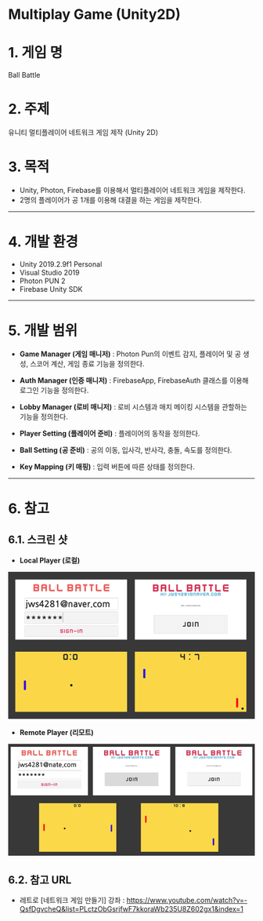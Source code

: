 Multiplay Game (Unity2D)
======================

# 1. 게임 명
Ball Battle

# 2. 주제
유니티 멀티플레이어 네트워크 게임 제작 (Unity 2D)

# 3. 목적
- Unity, Photon, Firebase를 이용해서 멀티플레이어 네트워크 게임을 제작한다.
- 2명의 플레이어가 공 1개를 이용해 대결을 하는 게임을 제작한다.

****
# 4. 개발 환경
* Unity 2019.2.9f1 Personal
* Visual Studio 2019
* Photon PUN 2
* Firebase Unity SDK

****
# 5. 개발 범위
* **Game Manager (게임 매니저)**
: Photon Pun의 이벤트 감지, 플레이어 및 공 생성, 스코어 계산, 게임 종료 기능을 정의한다.

* **Auth Manager (인증 매니저)**
: FirebaseApp, FirebaseAuth 클래스를 이용해 로그인 기능을 정의한다.

* **Lobby Manager (로비 매니저)**
: 로비 시스템과 매치 메이킹 시스템을 관할하는 기능을 정의한다.

* **Player Setting (플레이어 준비)**
: 플레이어의 동작을 정의한다.

* **Ball Setting (공 준비)**
: 공의 이동, 입사각, 반사각, 충돌, 속도를 정의한다.

* **Key Mapping (키 매핑)**
: 입력 버튼에 따른 상태를 정의한다.

****
# 6. 참고
## 6.1. 스크린 샷
* **Local Player (로컬)**

![ref1](https://github.com/Jeongwonseok/Portfolio_JWS/blob/master/image/pong/local.png)

* **Remote Player (리모트)**

![ref1](https://github.com/Jeongwonseok/Portfolio_JWS/blob/master/image/pong/remote.png)

## 6.2. 참고 URL
* 레트로 [네트워크 게임 만들기] 강좌 : https://www.youtube.com/watch?v=-QsfDgvcheQ&list=PLctzObGsrjfwF7kkoraWb235U8Z602gx1&index=1
